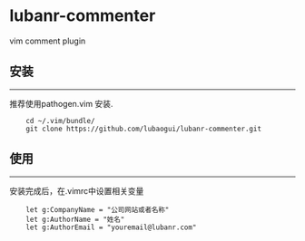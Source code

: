 # lubanr-commenter
vim comment plugin

## 安装
----
推荐使用pathogen.vim 安装.

        cd ~/.vim/bundle/
        git clone https://github.com/lubaogui/lubanr-commenter.git

## 使用
----
安装完成后，在.vimrc中设置相关变量

        let g:CompanyName = "公司网站或者名称"
        let g:AuthorName = "姓名"
        let g:AuthorEmail = "youremail@lubanr.com"


